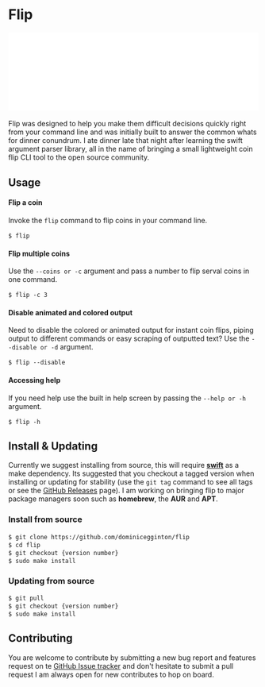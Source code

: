 # Flip

![](./assets/carbon.svg)

Flip was designed to help you make them difficult decisions quickly right from your command line and was initially built to answer the common whats for dinner conundrum. I ate dinner late that night after learning the swift argument parser library, all in the name of bringing a small lightweight coin flip CLI tool to the open source community.

## Usage

#### Flip a coin

Invoke the `flip` command to flip coins in your command line.

``` shell
$ flip
```

#### Flip multiple coins

Use the `--coins or -c` argument and pass a number to flip serval coins in one command.

``` shell
$ flip -c 3
```

#### Disable animated and colored output

Need to disable the colored or animated output for instant coin flips, piping output to different commands or easy scraping of outputted text? Use the `--disable or -d` argument.

``` shell
$ flip --disable
```

#### Accessing help

If you need help use the built in help screen by passing the `--help or -h` argument.

``` shell
$ flip -h
```

## Install & Updating

Currently we suggest installing from source, this will require [**swift**](https://swift.org) as a make dependency. Its suggested that you checkout a tagged version when installing or updating for stability (use the `git tag` command to see all tags or see the [GitHub Releases](https://github.com/dominicegginton/flip/releases) page). I am working on bringing flip to major package managers soon such as **homebrew**, the **AUR** and **APT**.

### Install from source

``` shell
$ git clone https://github.com/dominicegginton/flip
$ cd flip
$ git checkout {version number}
$ sudo make install
```

### Updating from source

``` shell
$ git pull
$ git checkout {version number}
$ sudo make install
```

## Contributing
You are welcome to contribute by submitting a new bug report and features request on te [GitHub Issue tracker](https://github.com/dominicegginton/flip/issues/new) and don't hesitate to submit a pull request I am always open for new contributes to hop on board.